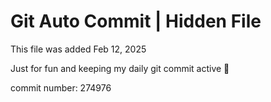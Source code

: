 # Git Auto Commit | Hidden File

This file was added Feb 12, 2025

Just for fun and keeping my daily git commit active 🤪

commit number: 274976
